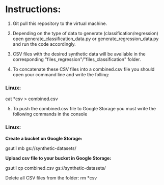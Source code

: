 # Instructions:

1. Git pull this repository to the virtual machine.

2. Depending on the type of data to generate (classification/regression) open generate_classification_data.py or generate_regression_data.py and run the code accordingly.

3. CSV files with the desired synthetic data will be available in the corresponding "files_regression"/"files_classification" folder.

4. To concatenate these CSV files into a combined.csv file you should open your command line and write the folling:

### Linux:

cat *csv > combined.csv

5. To push the combined.csv file to Google Storage you must write the following commands in the console

### Linux:

**Create a bucket on Google Storage:**

gsutil mb gs://synthetic-datasets/

**Upload csv file to your bucket in Google Storage:**

gsutil cp combined.csv gs://synthetic-datasets/

Delete all CSV files from the folder:
rm *csv 

